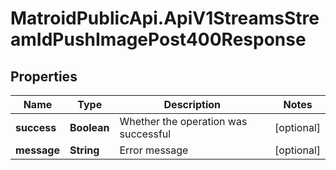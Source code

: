 # MatroidPublicApi.ApiV1StreamsStreamIdPushImagePost400Response

## Properties

Name | Type | Description | Notes
------------ | ------------- | ------------- | -------------
**success** | **Boolean** | Whether the operation was successful | [optional] 
**message** | **String** | Error message | [optional] 


